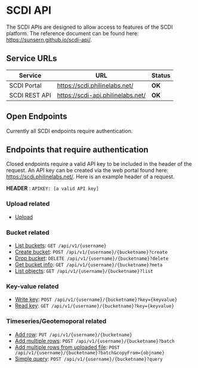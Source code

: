 # SCDI API

The SCDI APIs are designed to allow access to features of the SCDI platform. The reference document can be found here: <https://sunsern.github.io/scdi-api/>.

## Service URLs

Service       | URL                                 | Status
------------- | ----------------------------------- | ------
SCDI Portal   | <https://scdi.philinelabs.net/>     | **OK**
SCDI REST API | <https://scdi-api.philinelabs.net/> | **OK**

## Open Endpoints

Currently all SCDI endpoints require authentication.

## Endpoints that require authentication

Closed endpoints require a valid API key to be included in the header of the request. An API key can be created via the web portal found here: <https://scdi.philinelabs.net/>. Here is an example header of a request.

**HEADER** : `APIKEY: [a valid API key]`

### Upload related

- [Upload](upload/readme.md)

### Bucket related

- [List buckets](bucket/list.md): `GET /api/v1/{username}`
- [Create bucket](bucket/create.md): `POST /api/v1/{username}/{bucketname}?create`
- [Drop bucket](bucket/drop.md): `DELETE /api/v1/{username}/{bucketname}?delete`
- [Get bucket info](bucket/meta.md): `GET /api/v1/{username}/{bucketname}?meta`
- [List objects](bucket/objects.md): `GET /api/v1/{username}/{bucketname}?list`

### Key-value related

- [Write key](keyvalue/write.md): `POST /api/v1/{username}/{bucketname}?key={keyvalue}`
- [Read key](keyvalue/read.md): `GET /api/v1/{username}/{bucketname}?key={keyvalue}`

### Timeseries/Geotemoporal related

- [Add row](timeseries/add.md): `PUT /api/v1/{username}/{bucketname}`
- [Add multiple rows](timeseries/add_multiple.md): `POST /api/v1/{username}/{bucketname}?batch`
- [Add multiple rows from uploaded file](timeseries/add_multiple_copyfrom.md): `POST /api/v1/{username}/{bucketname}?batch&copyFrom={objname}`
- [Simple query](timeseries/query.md): `POST /api/v1/{username}/{bucketname}?query`
